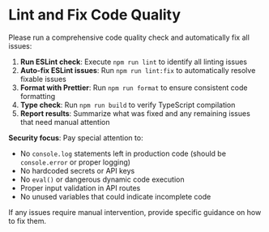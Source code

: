 # Lint and Fix Code Quality

Please run a comprehensive code quality check and automatically fix all issues:

1. **Run ESLint check**: Execute `npm run lint` to identify all linting issues
2. **Auto-fix ESLint issues**: Run `npm run lint:fix` to automatically resolve fixable issues
3. **Format with Prettier**: Run `npm run format` to ensure consistent code formatting
4. **Type check**: Run `npm run build` to verify TypeScript compilation
5. **Report results**: Summarize what was fixed and any remaining issues that need manual attention

**Security focus**: Pay special attention to:

- No `console.log` statements left in production code (should be `console.error` or proper logging)
- No hardcoded secrets or API keys
- No `eval()` or dangerous dynamic code execution
- Proper input validation in API routes
- No unused variables that could indicate incomplete code

If any issues require manual intervention, provide specific guidance on how to fix them.
